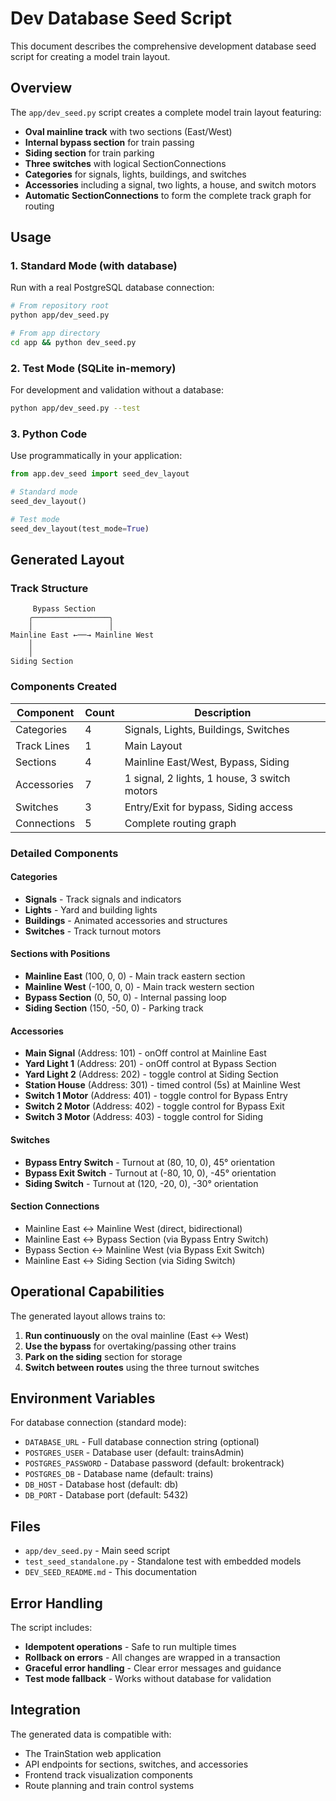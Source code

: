 # Dev Database Seed Script

This document describes the comprehensive development database seed script for creating a model train layout.

## Overview

The `app/dev_seed.py` script creates a complete model train layout featuring:

- **Oval mainline track** with two sections (East/West)
- **Internal bypass section** for train passing
- **Siding section** for train parking
- **Three switches** with logical SectionConnections
- **Categories** for signals, lights, buildings, and switches
- **Accessories** including a signal, two lights, a house, and switch motors
- **Automatic SectionConnections** to form the complete track graph for routing

## Usage

### 1. Standard Mode (with database)

Run with a real PostgreSQL database connection:

```bash
# From repository root
python app/dev_seed.py

# From app directory
cd app && python dev_seed.py
```

### 2. Test Mode (SQLite in-memory)

For development and validation without a database:

```bash
python app/dev_seed.py --test
```

### 3. Python Code

Use programmatically in your application:

```python
from app.dev_seed import seed_dev_layout

# Standard mode
seed_dev_layout()

# Test mode
seed_dev_layout(test_mode=True)
```

## Generated Layout

### Track Structure

```
     Bypass Section
    ╭─────────────────╮
    │                 │
Mainline East ←──→ Mainline West
    │
    │
Siding Section
```

### Components Created

| Component | Count | Description |
|-----------|-------|-------------|
| Categories | 4 | Signals, Lights, Buildings, Switches |
| Track Lines | 1 | Main Layout |
| Sections | 4 | Mainline East/West, Bypass, Siding |
| Accessories | 7 | 1 signal, 2 lights, 1 house, 3 switch motors |
| Switches | 3 | Entry/Exit for bypass, Siding access |
| Connections | 5 | Complete routing graph |

### Detailed Components

#### Categories
- **Signals** - Track signals and indicators
- **Lights** - Yard and building lights  
- **Buildings** - Animated accessories and structures
- **Switches** - Track turnout motors

#### Sections with Positions
- **Mainline East** (100, 0, 0) - Main track eastern section
- **Mainline West** (-100, 0, 0) - Main track western section
- **Bypass Section** (0, 50, 0) - Internal passing loop
- **Siding Section** (150, -50, 0) - Parking track

#### Accessories
- **Main Signal** (Address: 101) - onOff control at Mainline East
- **Yard Light 1** (Address: 201) - onOff control at Bypass Section
- **Yard Light 2** (Address: 202) - toggle control at Siding Section
- **Station House** (Address: 301) - timed control (5s) at Mainline West
- **Switch 1 Motor** (Address: 401) - toggle control for Bypass Entry
- **Switch 2 Motor** (Address: 402) - toggle control for Bypass Exit
- **Switch 3 Motor** (Address: 403) - toggle control for Siding

#### Switches
- **Bypass Entry Switch** - Turnout at (80, 10, 0), 45° orientation
- **Bypass Exit Switch** - Turnout at (-80, 10, 0), -45° orientation
- **Siding Switch** - Turnout at (120, -20, 0), -30° orientation

#### Section Connections
- Mainline East ↔ Mainline West (direct, bidirectional)
- Mainline East ↔ Bypass Section (via Bypass Entry Switch)
- Bypass Section ↔ Mainline West (via Bypass Exit Switch)
- Mainline East ↔ Siding Section (via Siding Switch)

## Operational Capabilities

The generated layout allows trains to:

1. **Run continuously** on the oval mainline (East ↔ West)
2. **Use the bypass** for overtaking/passing other trains
3. **Park on the siding** section for storage
4. **Switch between routes** using the three turnout switches

## Environment Variables

For database connection (standard mode):

- `DATABASE_URL` - Full database connection string (optional)
- `POSTGRES_USER` - Database user (default: trainsAdmin)
- `POSTGRES_PASSWORD` - Database password (default: brokentrack)
- `POSTGRES_DB` - Database name (default: trains)
- `DB_HOST` - Database host (default: db)
- `DB_PORT` - Database port (default: 5432)

## Files

- `app/dev_seed.py` - Main seed script
- `test_seed_standalone.py` - Standalone test with embedded models
- `DEV_SEED_README.md` - This documentation

## Error Handling

The script includes:
- **Idempotent operations** - Safe to run multiple times
- **Rollback on errors** - All changes are wrapped in a transaction
- **Graceful error handling** - Clear error messages and guidance
- **Test mode fallback** - Works without database for validation

## Integration

The generated data is compatible with:
- The TrainStation web application
- API endpoints for sections, switches, and accessories
- Frontend track visualization components
- Route planning and train control systems